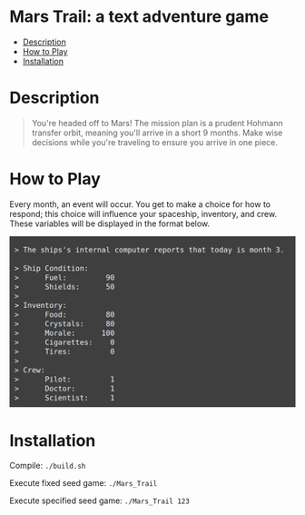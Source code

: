 # Mars Trail: a text adventure game

- [Description](#description)
- [How to Play](#how-to-play)
- [Installation](#installation)

# Description
>You're headed off to Mars! The mission plan is a prudent Hohmann transfer orbit, meaning you'll arrive in a short 9 months. Make wise decisions while you're traveling to ensure you arrive in one piece.

# How to Play
Every month, an event will occur. You get to make a choice for how to respond; this choice will influence your spaceship, inventory, and crew. These variables will be displayed in the format below.

![Text chart of ship variables](./images/ship_state.png) 

# Installation
Compile:
```./build.sh```

Execute fixed seed game:
```./Mars_Trail```

Execute specified seed game:
```./Mars_Trail 123```
